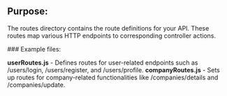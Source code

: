 ## Purpose: 

The routes directory contains the route definitions for your API. These routes map various HTTP endpoints to corresponding controller actions.

### Example files:

**userRoutes.js** - Defines routes for user-related endpoints such as /users/login, /users/register, and /users/profile.
**companyRoutes.js** - Sets up routes for company-related functionalities like /companies/details and /companies/update.
